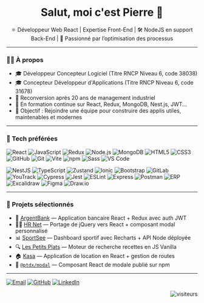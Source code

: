 <h1 align="center">Salut, moi c'est Pierre 👋</h1>

<p align="center">
⚛️ Développeur Web React | Expertise Front-End | 🛠️ NodeJS en support Back-End | 🚀 Passionné par l’optimisation des processus
</p>

---

### 👨‍💻 À propos

- 🎓 Développeur Concepteur Logiciel (Titre RNCP Niveau 6, code 38038)
- 🎓 Concepteur Développeur d'Applications (Titre RNCP Niveau 6, code 31678)
- 🔁 Reconversion après 20 ans de management industriel
- 🧠 En formation continue sur React, Redux, MongoDB, Nest.js, JWT...
- 🚀 Objectif : Rejoindre une équipe pour construire des applis utiles, maintenables et modernes

---

### 🧰 Tech préférées

![React](https://img.shields.io/badge/-React-61DAFB?logo=react&logoColor=white&style=flat)
![JavaScript](https://img.shields.io/badge/-JavaScript-F7DF1E?logo=javascript&logoColor=black&style=flat)
![Redux](https://img.shields.io/badge/-Redux-764ABC?logo=redux&logoColor=white&style=flat)
![Node.js](https://img.shields.io/badge/-Node.js-339933?logo=node.js&logoColor=white&style=flat)
![MongoDB](https://img.shields.io/badge/-MongoDB-47A248?logo=mongodb&logoColor=white&style=flat)
![HTML5](https://img.shields.io/badge/-HTML5-E34F26?logo=html5&logoColor=white&style=flat)
![CSS3](https://img.shields.io/badge/-CSS3-1572B6?logo=css3&logoColor=white&style=flat)
![GitHub](https://img.shields.io/badge/-GitHub-181717?logo=github&logoColor=white&style=flat)
![Git](https://img.shields.io/badge/-Git-F05032?logo=git&logoColor=white&style=flat)
![Vite](https://img.shields.io/badge/-Vite-646CFF?logo=vite&logoColor=white&style=flat)
![npm](https://img.shields.io/badge/-npm-CB3837?logo=npm&logoColor=white&style=flat)
![Sass](https://img.shields.io/badge/-Sass-CC6699?logo=sass&logoColor=white&style=flat)
![VS Code](https://img.shields.io/badge/-VS_Code-007ACC?logo=visual-studio-code&logoColor=white&style=flat)

![NestJS](https://img.shields.io/badge/-Nest.js-E0234E?logo=nestjs&logoColor=white&style=flat)
![TypeScript](https://img.shields.io/badge/-TypeScript-3178C6?logo=typescript&logoColor=white&style=flat)
![Zustand](https://img.shields.io/badge/-Zustand-000000?style=flat&logoColor=white)
![Ionic](https://img.shields.io/badge/-Ionic-3880FF?logo=ionic&logoColor=white&style=flat)
![Bootstrap](https://img.shields.io/badge/-Bootstrap-7952B3?logo=bootstrap&logoColor=white&style=flat)
![GitLab](https://img.shields.io/badge/-GitLab-FC6D26?logo=gitlab&logoColor=white&style=flat)
![YouTrack](https://img.shields.io/badge/-YouTrack-000000?logo=youtrack&logoColor=white&style=flat)
![Cypress](https://img.shields.io/badge/-Cypress-17202C?logo=cypress&logoColor=white&style=flat)
![Jest](https://img.shields.io/badge/-Jest-C21325?logo=jest&logoColor=white&style=flat)
![ESLint](https://img.shields.io/badge/-ESLint-4B32C3?logo=eslint&logoColor=white&style=flat)
![Express](https://img.shields.io/badge/-Express-000000?logo=express&logoColor=white&style=flat)
![Postman](https://img.shields.io/badge/-Postman-FF6C37?logo=postman&logoColor=white&style=flat)
![ERP](https://img.shields.io/badge/-ERP-blue?style=flat)
![Excalidraw](https://img.shields.io/badge/-Excalidraw-000000?logo=excalidraw&logoColor=white&style=flat)
![Figma](https://img.shields.io/badge/-Figma-F24E1E?logo=figma&logoColor=white&style=flat)
![Draw.io](https://img.shields.io/badge/-Draw.io-F08705?logo=diagrams.net&logoColor=white&style=flat)

---

### 🔨 Projets sélectionnés

- 🏦 [ArgentBank](https://p13-argentbank-oc.vercel.app/) — Application bancaire React + Redux avec auth JWT
- 🧑‍💼 [HR Net](https://p14-hrnet-oc.vercel.app/) — Portage de jQuery vers React + composant modal personnalisé
- 📊 [SportSee](https://p12-sport-see-oc.vercel.app/) — Dashboard sportif avec Recharts + API Node déployée
- 🔍 [Les Petits Plats](https://p7-les-petits-plats-oc.vercel.app/) — Moteur de recherche recettes en JS Vanilla
- 🏠 [Kasa](https://p11-kasa-oc.vercel.app/) — Application de location en React + gestion de routes
- 🧩 [`@ptdx/modal`](https://www.npmjs.com/package/@ptdx/modal) — Composant React de modale publié sur npm

---

[![Email](https://img.shields.io/badge/Email-pierre.tondeux@gmail.com-red?style=flat&logo=gmail)](mailto:pierre.tondeux@gmail.com)
[![GitHub](https://img.shields.io/badge/GitHub-PierreTDX-181717?style=flat&logo=github)](https://github.com/PierreTDX)
[![LinkedIn](https://img.shields.io/badge/LinkedIn-pierre--tondeux-blue?style=flat&logo=linkedin)](https://www.linkedin.com/in/pierre-tondeux/)  

<p align="right">
  <img src="https://visitor-badge.laobi.icu/badge?page_id=PierreTDX.PierreTDX&left_color=gray&right_color=blue" alt="visiteurs" />
</p>



